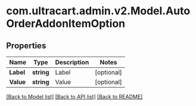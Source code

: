 # com.ultracart.admin.v2.Model.AutoOrderAddonItemOption
## Properties

Name | Type | Description | Notes
------------ | ------------- | ------------- | -------------
**Label** | **string** | Label | [optional] 
**Value** | **string** | Value | [optional] 


[[Back to Model list]](../README.md#documentation-for-models) [[Back to API list]](../README.md#documentation-for-api-endpoints) [[Back to README]](../README.md)

